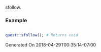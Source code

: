 sfollow.
### Example

```perl

quest::sfollow(); # Returns void
```


Generated On 2018-04-29T00:35:14-07:00